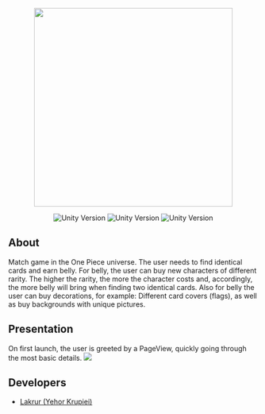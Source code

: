 <p align="center">
      <img src="https://cdn.discordapp.com/attachments/433248654464385029/1078765059427274832/appicon.jpg" width="400">
</p>

<p align="center">
   <img src="https://img.shields.io/badge/-Swift-000000?style=for-the-badge&logo=swift" alt="Unity Version">
   <img src="https://img.shields.io/badge/-UIKit-000000?style=for-the-badge&logo=swift" alt="Unity Version">
   <img src="https://img.shields.io/badge/-Realm-000000?style=for-the-badge&logo=realm" alt="Unity Version">
</p>

## About

Match game in the One Piece universe. The user needs to find identical cards and earn belly. For belly, the user can buy new characters of different rarity. The higher the rarity, the more the character costs and, accordingly, the more belly will bring when finding two identical cards. Also for belly the user can buy decorations, for example: Different card covers (flags), as well as buy backgrounds with unique pictures.

## Presentation 
On first launch, the user is greeted by a PageView, quickly going through the most basic details.
![](https://ibb.co/NxBYmWV)



## Developers

- [Lakrur (Yehor Krupiei)](https://github.com/Lakrur)

